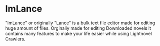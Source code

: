 # ImLance 
"ImLance" or originally "Lance" is a bulk text file editor made for editing huge amount of files.
Orginally made for editing Downloaded novels it contains many features to make your life easier while using Lightnovel Crawlers.
